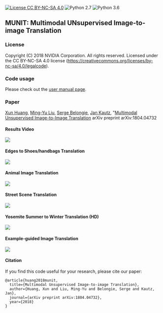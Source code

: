 
[![License CC BY-NC-SA 4.0](https://img.shields.io/badge/license-CC4.0-blue.svg)](https://raw.githubusercontent.com/NVIDIA/FastPhotoStyle/master/LICENSE.md)
![Python 2.7](https://img.shields.io/badge/python-2.7-green.svg)
![Python 3.6](https://img.shields.io/badge/python-3.6-green.svg)
## MUNIT: Multimodal UNsupervised Image-to-image Translation

### License

Copyright (C) 2018 NVIDIA Corporation.  All rights reserved.
Licensed under the CC BY-NC-SA 4.0 license (https://creativecommons.org/licenses/by-nc-sa/4.0/legalcode). 

### Code usage

Please check out the [user manual page](USAGE.md).

### Paper
[Xun Huang](http://www.cs.cornell.edu/~xhuang/), [Ming-Yu Liu](http://mingyuliu.net/), [Serge Belongie](https://vision.cornell.edu/se3/people/serge-belongie/), [Jan Kautz](http://jankautz.com/), "[Multimodal Unsupervised Image-to-Image Translation](https://arxiv.org/abs/1804.04732) arXiv preprint arXiv:1804.04732

#### Results Video
[![](results/video.jpg)](https://youtu.be/ab64TWzWn40)

#### Edges to Shoes/handbags Translation

![](results/edges2shoes_handbags.jpg)

#### Animal Image Translation

![](results/animal.jpg)

#### Street Scene Translation

![](results/street.jpg)

#### Yosemite Summer to Winter Translation (HD)

![](results/summer2winter_yosemite.jpg)

#### Example-guided Image Translation

![](results/example_guided.jpg)

#### Citation


If you find this code useful for your research, please cite our paper:

```
@article{huang2018munit,
  title={Multimodal Unsupervised Image-to-image Translation},
  author={Huang, Xun and Liu, Ming-Yu and Belongie, Serge and Kautz, Jan},
  journal={arXiv preprint arXiv:1804.04732},
  year={2018}
}
```




